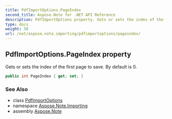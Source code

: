 ```yaml
---
title: PdfImportOptions.PageIndex
second_title: Aspose.Note for .NET API Reference
description: PdfImportOptions property. Gets or sets the index of the first page to save. By default is 0
type: docs
weight: 30
url: /net/aspose.note.importing/pdfimportoptions/pageindex/
---
```

## PdfImportOptions.PageIndex property

Gets or sets the index of the first page to save. By default is 0.

```csharp
public int PageIndex { get; set; }
```

### See Also

* class [PdfImportOptions](../)
* namespace [Aspose.Note.Importing](../../pdfimportoptions/)
* assembly [Aspose.Note](../../../)


